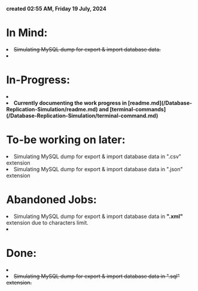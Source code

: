 **created 02:55 AM, Friday 19 July, 2024**
# In Mind:

<left>
<li><s>Simulating MySQL dump for export & import database data.</s>
<li> 
</left>

# In-Progress:

<left>
<li> 
<li><b> Currently documenting the work progress in [readme.md](/Database-Replication-Simulation/readme.md) and [terminal-commands](/Database-Replication-Simulation/terminal-command.md)</b>
</li></left>

# To-be working on later:
<left>
<li> Simulating MySQL dump for export & import database data in ".csv" extension
<li> Simulating MySQL dump for export & import database data in ".json" extension
</li></left>

# Abandoned Jobs:

<left>
<li> Simulating MySQL dump for export & import database data in <b>".xml"</b> extension due to characters limit.
<li>
</li></left>

# Done:
<left>
<li><s> 
<li><s>Simulating MySQL dump for export & import database data in ".sql" extension.</s>
</li></left>